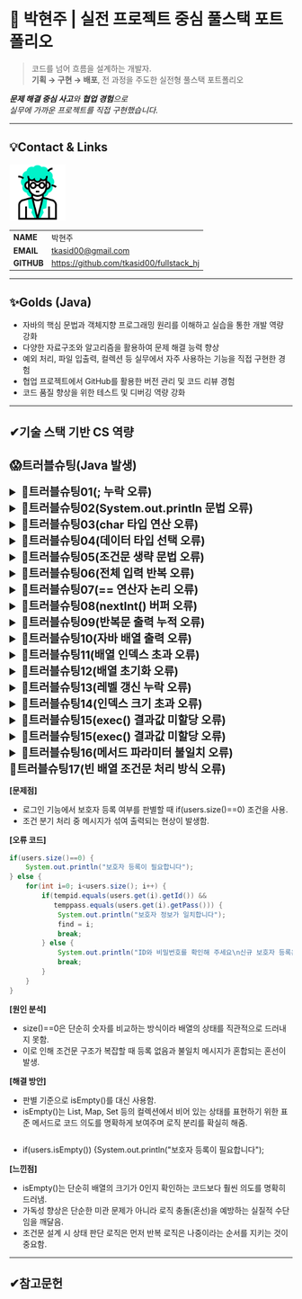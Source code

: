 # 🚀 박현주 | 실전 프로젝트 중심 풀스택 포트폴리오

> 코드를 넘어 흐름을 설계하는 개발자.  
**기획 → 구현 → 배포**, 전 과정을 주도한 실전형 풀스택 포트폴리오

***문제 해결 중심 사고**와 **협업 경험**으로  
실무에 가까운 프로젝트를 직접 구현했습니다.*

---
<!-- 이름, 이메일, 깃허브 주소, 포트폴리오 2*4의 테이블 형식으로-->
## 💡Contact & Links
<img src="../track001_github/3319946_수정.gif" alt="프로필" width="100"/>

|||
|-|-|
|**NAME**|박현주|
|**EMAIL**|tkasid00@gmail.com|
|**GITHUB**|https://github.com/tkasid00/fullstack_hj|


---
## ✨Golds (Java)

- 자바의 핵심 문법과 객체지향 프로그래밍 원리를 이해하고 실습을 통한 개발 역량 강화
- 다양한 자료구조와 알고리즘을 활용하여 문제 해결 능력 향상
- 예외 처리, 파일 입출력, 컬렉션 등 실무에서 자주 사용하는 기능을 직접 구현한 경험
- 협업 프로젝트에서 GitHub를 활용한 버전 관리 및 코드 리뷰 경험
- 코드 품질 향상을 위한 테스트 및 디버깅 역량 강화


---
✔기술 스택 기반 CS 역량
---


## 😱트러블슈팅(Java 발생)

<details>
<summary style="font-size:20px; font-weight:bold;">📌트러블슈팅01(; 누락 오류)</summary>

**[문제점]**  
- 코드 실행 시 Syntax error, insert ";" to complete Statement라는 컴파일 오류 발생.

**[오류 코드]**  
  ```java
  System.out.println("Hello World!")
  ```

**[원인 분석]**  
- 세미콜론(;)이 빠져 있어 문장이 완결되지 않음.

**[해결 방안]**  
- 아래와 같이 수정함.
  ```java
  System.out.println("Hello World!");
  ```

**[느낀점]**  
- 기본적인 문법 실수 하나가 전체 프로그램 실행을 막을 수 있다는 점을 실감함.
- 엄격한 문법 규칙을 가진 언어에서는 세미콜론 하나도 놓치지 않는 꼼꼼함이 중요. 
</details>




<details>
<summary style="font-size:20px; font-weight:bold;">📌트러블슈팅02(System.out.println 문법 오류)</summary>

**[문제점]**  
- `System.out.println(  10 , "+" , 3 , "=" , (10+3)  );` 코드에서 컴파일 오류가 발생함.

**[해결 방안]**  
- `System.out.println`은 인자를 하나만 받을 수 있으므로, 여러 값을 출력하려면 문자열 연결(`+`)을 사용해야 함.
- 아래와 같이 수정:
  ```java
  System.out.println(10 + " + " + 3 + " = " + (10 + 3));
  ```

**[느낀점]**  
- 자바의 출력문은 인자 개수에 제한이 있으므로, 여러 값을 출력할 때는 반드시 문자열 연결을 사용해야 함을 알게 됨.
- 기본 문법을 정확히 이해하고 사용하는 것이 중요함을 다시 한 번 인식함.
</details>




<details>
<summary style="font-size:20px; font-weight:bold;">📌트러블슈팅03(char 타입 연산 오류)</summary>

**[문제점]**  
- 자바에서 1 + 2 = 3을 출력하려 했으나 실제 출력 결과는 1+2로 나타남. 
  덧셈 결과가 출력되지 않고 단순히 숫자와 연산자가 이어진 문자열처럼 보임.

**[오류 코드]**  
```java
int num1 = 1;
int num2 = 2;
char ch1 = '+';

System.out.println(num1 + (char)ch1 + num2);
```

**[원인 분석]**  
- (char)ch1은 '+' 문자로 변환되지만 자바에서 int + char 연산은 문자 코드값을 기준으로 덧셈이 수행됨.
  따라서 '+'의 아스키 값은 43이므로 46으로 출력됨.
- 그래서 (char)로 강제 형 변환을 시도한 결과 숫자+문자+숫자 출력으로 단순 문자열 나열이 되어 1+2의 출력값을 얻음.

**[해결 방안]**  
- 아래와 같이 result 값을 새로 만들고 if를 통안 출력 처리를 함.
  ```java
  String result;
  if(ch1=='+') {result += (num1+num2);}
  ```

**[느낀점]**  
- 조건문과 문자열 조합을 활용해 유연한 출력 로직을 구현할 수 있었고 타입 간 연산 방식에 대한 이해가 중요하다는 걸 배움.
- 기본 문법을 정확히 이해하고 사용하는 것이 중요함을 다시 한 번 인식함.
</details>



<details>
<summary style="font-size:20px; font-weight:bold;">📌트러블슈팅04(데이터 타입 선택 오류)</summary>


**[문제점]**  
- 사용자로부터 "sud111" 같은 문자열을 입력받으려 했지만 char ch1 = scanner.next().charAt(0);를 사용하자 첫 글자인 's'만 저장되고 나머지는 무시됨.

**[오류 코드]**  
```java
  char ch1;
  System.out.print("학번을 입력하세요> ");
	ch1 = scanner.next().charAt(0);
```

**[원인 분석]**  
- charAt(0)은 입력받은 문자열의 첫 번째 문자만 추출함.
- "sud111"을 입력해도 ch1에는 's'만 저장됨.
- 전체 문자열을 저장하려면 char가 아닌 String 타입을 사용해야 함.

**[해결 방안]**  
- 아래와 같이 result 값을 새로 만들고 if를 통안 출력 처리를 함.
  ```java
  char ch1; -> String ch1
  ch1 = scanner.next();
  ```

**[느낀점]**  
- 입력 처리 시 데이터 타입 선택의 중요성을 실감함.
- 데이터 타입에 대한 명확한 개념 정리 필요성을 느낌.
</details>



<details>
<summary style="font-size:20px; font-weight:bold;">📌트러블슈팅05(조건문 생략 문법 오류)</summary>

**[문제점]**  
- 두 번째 조건문에서 if 키워드를 생략하고 조건식만 사용하여 컴파일 오류 발생.

**[오류 코드]**  
```java

    int i, cnt = 0;
		String re = " ";

for (i = 1; i <= 10; i++) {
    if ((i % 3) == 0) {
        re += (i == 3 ? " " : ",") + i;
    }

    ((i % 3) == 0) { // ❌ 컴파일 에러 발생
        cnt++;
    }
}
```

**[원인 분석]**  
- Java에서는 조건식, + 블록만으로 실행 로직을 구성할 수 없음
- if나 while 등의 제어문 키워드가 필요.


**[해결 방안]**  
1) 조건 블록 앞에 if를 명시적으로 추가함으로써 컴파일 오류 해결:
```java
for (i = 1; i <= 10; i++) {
    if ((i % 3) == 0) {
        re += (i == 3 ? " " : ",") + i;
    }

    if ((i % 3) == 0) {
        cnt++;
    }
}
```

2) 초기 의도대로 두 개의 if문을 하나로 합쳐 조건을 한 번만 평가하도록 개선:
```java
for (i = 1; i <= 10; i++) {
    if ((i % 3) == 0) {
        cnt++;
        re += (i == 3 ? " " : ",") + i;
    }
}
```

**[느낀점]**  
- 초보자 입장에서 흔히 범할 수 있는 실수(조건식만 쓰고 블록 열기)를 통해, 기초 문법의 중요성을 실감.
- 대안적인 방법으로 if 블록을 통합하여 효율적으로 처리할 수 있다는 것도 함께 배움.
- 앞으로는 간단한 조건이라도 명확하게 if, else 등의 키워드를 사용하여 정적 분석기나 컴파일러가 이해할 수 있도록 코드를 작성하는 습관을 들일 것.
</details>

<details>
<summary style="font-size:20px; font-weight:bold;">📌트러블슈팅06(전체 입력 반복 오류)</summary>

**[문제점]**  
- 2번 입력값(num2)이 유효하지 않을 경우 1번 입력부터 다시 받는 문제가 발생함

**[오류 코드]**  
```java
Scanner scanner = new Scanner(System.in); 
int num1, num2 = 0; 
char op = '\u0000'; 

for(;;) { System.out.print("1. 정수를 하나 입력해주세요 >"); 
              num1 = scanner.nextInt(); if(num1<0 || num1>100) {continue;} 
          System.out.print("2. 정수를 하나 입력해주세요 >"); 
              num2 = scanner.nextInt(); if(num2<0 || num2>100) {continue;} 
          System.out.print("3. 연산자를 입력해주세요(+,-,*,/) >"); 
            op = scanner.next().charAt(0); if(op=='+'|| op=='-'||op=='*'||op=='/'){continue;}
          break;}

```

**[원인 분석]**  
- for(;;) 루프 내에서 모든 입력(1, 2, 3)을 순차적으로 처리하고 있음.
- 각 입력값에 대해 유효성 검사를 한 후 continue를 사용했지만 모든 조건이 하나의 루프에 묶여 있어서 한 조건이 실패해도 루프가 처음부터 다시 시작됨.
- 이로 인해 이미 유효했던 입력값도 다시 입력하게 되는 UX 문제 발생.

**[해결 방안]**  
- 아래와 같이 수정함.
```java
for(;;) {
          if(!(num1 >=0 && num1<=100)) {System.out.print("1. 정수를 하나 입력해주세요 >"); 
                                        num1 = scanner.nextInt(); continue;} 
          if(!(num2 >=0 && num2<=100)) { System.out.print("2. 정수를 하나 입력해주세요 >"); 
                                        num2 = scanner.nextInt(); continue;} 
          if(!(op=='+'|| op=='-'||op=='*'||op=='/')) { System.out.print("3. 연산자를 입력해주세요(+,-,*,/) >"); 
                                        op = scanner.next().charAt(0); continue;}
          break;}
```

**[느낀점]**  
- continue는 루프 구조와 위치에 따라 원치 않는 흐름 제어를 초래할 수 있음.
- 유효성 검사 단계와 순서를 정확하게 파악하고 배치해야 함.
</details>



<details>
<summary style="font-size:20px; font-weight:bold;">📌트러블슈팅07(== 연산자 논리 오류)</summary>

**[문제점]**  
- 입력받은 두 id값을 비교 중 항상 일치하는 결과 발생.

**[오류 코드]**  
  ```java
    if(id == id && pass == pass){ }
  ```

**[원인 분석]**  
- == 연산자는 문자열(String)에서는 주소(reference) 비교를 수행함.
- id와 pass가 String일 경우 ==은 우리가 원하는 값이 같은지를 판단하지 않고 객체가 같은 메모리를 참조하는지만 봄.

**[해결 방안]**  
- 각각 다른 String에 대입하는 방식을 사용하여 아래와 같이 수정함.
  ```java
  if(tempid.equals(id) && temppass.equals(pass)){ }
  ```

**[느낀점]**  
- ==과 .equals()의 차이를 명확히 이해하는 것이 Java 프로그래밍에서 매우 중요함.
- 논리 오류는 눈에 잘 띄지 않지만 프로그램의 의도를 완전히 벗어날 수 있어 코드에 대한 확실한 이해가 필요함.
</details>



<details>
<summary style="font-size:20px; font-weight:bold;">📌트러블슈팅08(nextInt() 버퍼 오류)</summary>

**[문제점]**  
- id 입력을 건너뛰는 현상 발생

**[오류 코드]**  
```java
  a = sc.nextInt(); 
         
  switch(a) {
    case 1 :
        System.out.print("아이디 입력 : ");
        id = sc.nextLine(); 
        System.out.print("비밀번호 입력 : ");
        pw = sc.nextLine();}

  ```

**[원인 분석]**  
- Scanner의 nextInt()는 숫자만 읽고 줄바꿈 문자(엔터)는 버퍼에 남겨둠.
- 이후 nextLine()을 호출하면 남아 있는 엔터가 그대로 읽혀져 입력을 받지 않고 넘어가게 됨.

**[해결 방안]**  
- 1) next() 사용
  ```java
  System.out.print("아이디 입력 : ");
  id = sc.next();
  System.out.print("비밀번호 입력 : ");
  pw = sc.next();
  ```

- 2) 버퍼 비우기 : nextLine() 앞에 nextLine() 한 번 더 호출. 
  ```java
  a = sc.nextInt();
  sc.nextLine();

  System.out.print("아이디 입력 : ");
  id = sc.nextLine();
  System.out.print("비밀번호 입력 : ");
  pw = sc.nextLine();
  ```

**[느낀점]**  
- nextInt() → nextLine() 전환 시 항상 버퍼 정리를 신경 써야 함.
- 눈에 띄지 않는 줄바꿈 문자 하나가 입력 로직을 완전히 망가뜨릴 수 있음.
- 입력 타입이 섞일 경우 입력 흐름을 명확히 파악하고 테스트하는 습관이 중요함.
</details>




<details>
<summary style="font-size:20px; font-weight:bold;">📌트러블슈팅09(반복문 출력 누적 오류)</summary>

**[문제점]**  
- 원하는 결과값 18이 출력되지 않고 반복적으로 중간값들이 출력됨.


**[오류 코드]**  
```java
for(int i=1; i<=10; i++) {
    if(i%3==0){
        hap += i;
    }
    System.out.print(hap);
}
```

**[원인 분석]**  
- System.out.print(hap);가 반복문 안에 위치해 있어  hap의 값이 누적될 때마다 즉시 출력됨.
- 결과적으로 hap의 중간값들이 계속 출력되어 최종값만 확인할 수 없음.


**[해결 방안]**  
- - System.out.print(hap);를 반복문 밖으로 이동시켜 누적이 끝난 후 최종값만 출력되도록 수정.

  ```java
  for(int i=1; i<=10; i++) {
    if(i%3==0){
        hap += i;
    }
  }
  System.out.print(hap);
  ```

**[느낀점]**  
- 출력문 위치 하나로 결과가 완전히 달라질 수 있다는 걸 깨달음.
- 반복문 안/밖의 차이를 명확히 이해하는 것이 중요함.
- 디버깅할 때는 출력 위치와 흐름을 꼼꼼히 체크해야 함.
</details>



<details>
<summary style="font-size:20px; font-weight:bold;">📌트러블슈팅10(자바 배열 출력 오류)</summary>

**[문제점]**  
- 배열 계산 중 정수값이 아닌 주소값이 출력되는 문제 발생

**[오류 코드]**  
  ```java
  System.out.print(arr + "\t");
  ```

**[원인 분석]**  
- System.out.print(arr + "\t");는 배열 arr 전체를 문자열로 변환하려고 시도함.
- 자바에서 배열을 직접 출력하면 char[]@해시코드 형태의 문자열이 출력됨.
- 자바에서 배열을 출력할 때는 Arrays.toString() 또는 반복문을 사용해야 함.
- char[]는 System.out.println()에서 자동으로 문자열처럼 출력되기도 하지만 + 연산자와 함께 쓰면 주소값처럼 나타남.


**[해결 방안]**  
- 반복문으로 직접 출력함.
  ```java
  for (int i = 0; i < arr.length; i++) {
    System.out.print(arr[i] + "\t");
  }
  ```

**[느낀점]**  
- 자바에서 배열을 출력할 때는 배열의 구조와 toString()의 동작 방식을 이해하는 것이 중요하다는 걸 배움.
- 단순한 출력이라도 데이터 타입에 따라 다르게 처리해야 한다는 점에서 프로그래밍은 세심함이 필요함.
</details>



<details>
<summary style="font-size:20px; font-weight:bold;">📌트러블슈팅11(배열 인덱스 초과 오류)</summary>

**[문제점]**  
- 다음과 같은 오류 메시지 발생
```java
 Exception in thread "main" java.lang.ArrayIndexOutOfBoundsException: Index 5 out of bounds for length 5
	at com.company.java007_ex.ArrayEx008.main(ArrayEx008.java:17)
```

**[오류 코드]**
```java
int i = 0;

for(i = 0; i < name.length; i++) {
    aver[i] = (int) ((kor[i] + eng[i] + mat[i]) / 3.0);
}

System.out.println(aver[i]);
```

**[오류 메시지 분석]**  
- ArrayIndexOutOfBoundsException: 배열의 유효한 인덱스 범위를 벗어난 접근이 발생했을 때 나타나는 예외.
- Index 5 out of bounds for length 5: aver[5]를 접근하려 했지만 aver 배열의 인덱스는 0~4까지만 존재.
- 오류 발생 위치는 main 메서드의 17번째 줄.


**[원인 분석]**  
- i는 for 루프 외부에서 선언되어 루프 종료 후에도 값이 유지.
- 루프가 종료되면 i == 5가 되며, System.out.println(aver[i]);에서 aver[5]를 접근하게 됨.
- aver 배열의 크기는 5이며 인덱스는 0부터 시작하기 때문에 5는 범위를 초과함.


**[해결 방안]**  
- 1) 다음과 같이 인덱스 조정함 : 단순 오류 메시지 제거 시 사용
  ```java
  for (i = 0; i < name.length; i++) {
    aver[i] = (int) ((kor[i] + eng[i] + mat[i]) / 3.0);
  }
  System.out.println(aver[i - 1]);
  ```
- 2) 루프 안에서 출력 : 현재 코드에서 원하는 결과값을 내기 위해서는 이 방법이 더 정확함
```java
for (int i = 0; i < name.length; i++) {
    aver[i] = (int) ((kor[i] + eng[i] + mat[i]) / 3.0);
    System.out.println(aver[i]); 
}
```
**[느낀점]**  
- 변수의 범위와 루프 종료 후 상태를 잘 이해하는 것이 중요함.
- 자바는 컴파일 시 오류를 잡아주지 못하는 런타임 예외가 많음.
- 배열을 다룰 때는 항상 인덱스 범위를 명확히 인식하고 있어야 함.
</details>



<details>
<summary style="font-size:20px; font-weight:bold;">📌트러블슈팅12(배열 초기화 오류)</summary>

**[문제점]**  
- 다음 오류 메시지 출력
 ```java
 Exception in thread "main" java.lang.NullPointerException
	at ArrayExUpgrade1.main(ArrayExUpgrade1.java:7)
 ```

**[오류 코드]**  
```java
        char [] answer = {'A', 'C', 'B', 'D', 'A'}; 
        char [] correct = null; 
        Scanner sc = new Scanner(System.in); 
        for(int i=0; i<answer.length; i++) { 
            System.out.print("입력 > "); 
            correct[i] = sc.next().charAt(0); 
        } 
```

**[원인 분석]**  
- correct 배열을 선언했지만 메모리 공간을 할당하지 않았음.
- null 상태에서는 어떤 인덱스 접근도 불가능하며 접근 시 NullPointerException이 발생.

**[해결 방안]**  
- 배열 크기 지정하여 초기화 함.
  ```java
  char[] correct = new char[5];
  ```

**[느낀점]**  
- 자바에서 배열은 명시적으로 메모리 할당을 해줘야 함.
- null 상태의 객체나 배열을 접근하면 런타임 예외가 발생하므로 초기화 여부 확인 필요.
- 코드 작성 시 배열의 크기와 초기화 시점을 명확히 하는 습관이 중요함.
</details>



<details>
<summary style="font-size:20px; font-weight:bold;">📌트러블슈팅13(레벨 갱신 누락 오류)</summary>

**[문제점]**  
- 캐릭터의 상태(happy, reliance, healthy, clean)에 따라 레벨(lv)이 올라가야 하는데 모든 조건을 만족해도 lv값이 항상 1로 설정되는 현상이 발생함.

**[오류 코드]**  
```java

  int lv = 0; //메인 부분에 위치

  if(happy < 10 && reliance < 10 && healthy < 20 && clean < 10) {
    lv = 1;
  } else if(lv == 1 && happy >= 10 && happy < 30 && reliance >= 10 && reliance < 30 && healthy >= 10 && healthy < 30 && clean >= 10 && clean < 30) {
    lv = 2;
  } else if(happy >= 30 && happy < 50 && reliance >= 30 && reliance < 50 && healthy >= 30 && healthy < 50 && clean >= 30 && clean < 50) {
    lv = 3;
  } else if(happy >= 50 && reliance >= 50 && healthy >= 50 && clean >= 50) {
    lv = 4;
  }
```

**[원인 분석]**  
- lv를 계산하는 조건문이 main() 시작 부분에만 있고 이후 happy, reliance 등의 값이 변경되어도 다시 계산되지 않아 다른 수식에서 수치 변경이 발생해도 lv는 갱신되지 않음.
- 또한 어느 한 수치가 다른 레벨값에 먼저 도달할 경우 레벨 조건 기준을 벗어나 제대로 계산이 되지 않는 문제 발생.

**[해결 방안]**  
- 아래와 같이 역순으로 계산하도록 수정하고 수치 변동 구간 이후 재계산이 이루어지도록 계산식을 다시 삽입함.

  ```java
      if (lv < 5) {
	    if (happy >= 50 && reliance >= 50 && healthy >= 50 && clean >= 50) {lv = 4;} 
	    else if (happy >= 30 && reliance >= 30 && healthy >= 30 && clean >= 30) {lv = 3;}
	    else if (happy >= 10 && reliance >= 10 && healthy >= 10 && clean >= 10) {lv = 2;}
	    else {lv = 1;}
	  }
      }
  ```

**[느낀점]**  
- 단순한 조건문 오류가 아니라 상태 변화 이후에도 값을 갱신하지 않는 구조적 문제였다는 것을 배움.
- 프로그램의 흐름과 변수의 생명주기를 이해하는 것이 얼마나 중요한지 체감함.
- 앞으로는 조건문 작성 시 논리 흐름과 실행 타이밍을 더 신중하게 고려해야겠다고 느꼈음.
- 이 경험을 통해 상태 기반 로직은 항상 변화 이후에 다시 평가되어야 한다는 원칙을 명확히 인식하게 됨.

</details>



<details>
<summary style="font-size:20px; font-weight:bold;">📌트러블슈팅14(인덱스 크기 초과 오류)</summary>

**[문제점]**  
- 배열의 크기를 초과하여 인덱스에 접근하면서 ArrayIndexOutOfBoundsException 예외가 발생함.
**[오류 코드]**  
```java
int[][] datas = {  {  10, 10, 10 ,10}, 
            {  20, 20, 20 ,20}, 
            {  30, 30, 30 ,30},  
}; 
int[][] result = new int[datas.length+1][datas[0].length+1];

for(int i =0; i<result.length;i++) {
    for (int j=0; j<result[i].length; j++) {
        result[i][j] = datas[i][j];
        System.out.print(result[i][j]);
    }
}

```

**[원인 분석]**  
- result 배열은 datas 배열보다 크기가 1씩 더 크도록 선언되었지만 datas[i][j]를 그대로 참조하고 있어 i 또는 j가 datas의 범위를 벗어날 때 예외가 발생함. 
- result.length는 4, datas.length는 3이므로 i=3일 때 datas[3][j]를 참조하려고 하면서 오류가 발생함.

**[해결 방안]**  
- 다음과 같이 for 구문을 나눠 배열이 겹치는 부분과 초과하는 부분의 계산을 별도로 처리함.
  ```java
		for (int i = 0; i < datas.length; i++) {
			for (int j = 0; j < datas[i].length; j++) {
				result[i][j] = datas[i][j];
			}

		} 
		for (int i = 0; i < result.length - 1; i++) {
			for (int j = 0; j < result[i].length - 1; j++) {
				result[i][result.length] += result[i][j];
				result[3][j] += result[i][j];
				result[3][result.length] += result[i][j];
			}
  ```

**[느낀점]**  
- 배열을 다룰 때는 항상 인덱스 범위를 정확히 파악하고 있어야 한다는 걸 다시 한 번 느낌. 
- 특히 2차원 배열은 행과 열의 크기를 혼동하기 쉬우므로 디버깅 시 배열의 구조를 시각적으로 그려보는 것도 도움이 됨. 
</details>


<details>
<summary style="font-size:20px; font-weight:bold;">📌트러블슈팅15(exec() 결과값 미할당 오류)</summary>
**문제점**  
- controller[0].exec(users, 0);를 호출했으나 반환값을 변수 find에 저장하지 않음.
- find를 참조하는 부분에서 값이 제대로 전달되지 않아 로직이 꼬이고 오류 발생.

**[오류 코드]**  
  ```java
  controller[0].exec(users, 0);   // 반환값을 받지 않음
  if(find == -1) {
      System.out.println("유저 정보를 확인해 주세요");
  }
  controller[num].exec(users, find);  // find 값이 유효하지 않음

  ```

**[원인 분석]**  
- exec() 메서드가 int 값을 반환하도록 정의되어 있지만 반환값을 무시하고 단순 호출만 하여 find 변수는 초기 상태 그대로 남음.
- 로그인 여부나 이후 흐름 제어에 필요한 find값이 전달될 수 없음.

**[해결 방안]**  
- 반환값을 find에 저장하도록 수정.
  ```java
  find = controller[0].exec(users, 0);  // 반환값 저장
  if(find == -1) {
      System.out.println("유저 정보를 확인해 주세요");
  }
  controller[num].exec(users, find);    // 정상적으로 find 전달
  ```

**[느낀점]**  
- 메서드가 반환값을 가지는지, 단순 실행인지 항상 확인해야 함.
- 반환값을 저장하지 않으면 메서드 로직이 연결되지 않고 일회성에 불과한 것을 깨달음.
- void와 return 타입 메서드 구분을 더 명확히 인식해야 한다고 느낌.
</details>


<details>
<summary style="font-size:20px; font-weight:bold;">📌트러블슈팅15(exec() 결과값 미할당 오류)</summary>
**문제점**  
- controller[0].exec(users, 0);를 호출했으나 반환값을 변수 find에 저장하지 않음.
- find를 참조하는 부분에서 값이 제대로 전달되지 않아 로직이 꼬이고 오류 발생.

**[오류 코드]**  
  ```java
  controller[0].exec(users, 0);   // 반환값을 받지 않음
  if(find == -1) {
      System.out.println("유저 정보를 확인해 주세요");
  }
  controller[num].exec(users, find);  // find 값이 유효하지 않음

  ```

**[원인 분석]**  
- exec() 메서드가 int 값을 반환하도록 정의되어 있지만 반환값을 무시하고 단순 호출만 하여 find 변수는 초기 상태 그대로 남음.
- 로그인 여부나 이후 흐름 제어에 필요한 find값이 전달될 수 없음.

**[해결 방안]**  
- 반환값을 find에 저장하도록 수정.
  ```java
  find = controller[0].exec(users, 0);  // 반환값 저장
  if(find == -1) {
      System.out.println("유저 정보를 확인해 주세요");
  }
  controller[num].exec(users, find);    // 정상적으로 find 전달
  ```

**[느낀점]**  
- 메서드가 반환값을 가지는지, 단순 실행인지 항상 확인해야 함.
- 반환값을 저장하지 않으면 메서드 로직이 연결되지 않고 일회성에 불과한 것을 깨달음.
- void와 return 타입 메서드 구분을 더 명확히 인식해야 한다고 느낌.
</details>


<details>
<summary style="font-size:20px; font-weight:bold;">📌트러블슈팅16(메서드 파라미터 불일치 오류)</summary>

**[문제점]**  
- lvup() 메서드를 정의할 때 파라미터 6개 (int i, int happy, int reliance, int healthy, int clean, int lv)를 받도록 작성.
- 그러나 다른 메서드(addHappy, addHealthy, addReliance, addClean)에서는 인자 없이 lvup();만 호출하여 메서드 호출 시 인자가 부족하다는 컴파일 오류 발생.

**[오류 코드]**  
```java
// 정의
void lvup(int i, int happy, int reliance, int healthy, int clean, int lv) {
    if (lv < 5) {
        if (happy >= 50 && reliance >= 50 && healthy >= 50 && clean >= 50) {
            lv = 4;
        } else if (happy >= 30 && reliance >= 30 && healthy >= 30 && clean >= 30) {
            lv = 3;
        } else if (happy >= 10 && reliance >= 10 && healthy >= 10 && clean >= 10) {
            lv = 2;
        } else {
            lv = 1;
        }
    }
}

// 호출
void addHappy(int add) {
    happy += add;
    lvup();   // 인자 부족으로 오류 발생
}


```

**[원인 분석]**  
- 메서드 선언부에서는 6개의 매개변수를 요구하지만, 호출부에서는 매개변수를 전달하지 않음.
- happy, reliance, healthy, clean, lv는 이미 클래스 필드(멤버 변수)로 존재하기 때문에 매개변수로 다시 받을 필요가 없음.

**[해결 방안]**  
- lvup()을 인자 없는 메서드로 정의하고 내부에서 필드 값을 직접 사용하도록 수정.
  ```java
  void lvup() {
      if (lv < 5) {
          if (happy >= 50 && reliance >= 50 && healthy >= 50 && clean >= 50) {
              lv = 4;
          } else if (happy >= 30 && reliance >= 30 && healthy >= 30 && clean >= 30) {
              lv = 3;
          } else if (happy >= 10 && reliance >= 10 && healthy >= 10 && clean >= 10) {
              lv = 2;
          } else {
              lv = 1;
          }
      }
  }

  void addHappy(int add) {
      happy += add;
      lvup();   
  }

  ```

**[느낀점]**  
- 멤버 변수가 이미 클래스 안에 있다면 굳이 매개변수로 중복 전달할 필요가 없음을 깨달음.
- 메서드 정의 시 실제로 필요한 인자만 선언해야 호출 시 혼동이 줄어듦.
- 객체 지향에서 필드와 메서드 관계를 더 명확히 이해할 필요성을 느낌. 
</details>



<summary style="font-size:20px; font-weight:bold;">📌트러블슈팅17(빈 배열 조건문 처리 방식 오류)</summary>

**[문제점]**  
- 로그인 기능에서 보호자 등록 여부를 판별할 때 if(users.size()==0) 조건을 사용.
- 조건 분기 처리 중 메시지가 섞여 출력되는 현상이 발생함.

**[오류 코드]**  
```java
if(users.size()==0) {
    System.out.println("보호자 등록이 필요합니다");
} else {
    for(int i=0; i<users.size(); i++) {
        if(tempid.equals(users.get(i).getId()) && 
           temppass.equals(users.get(i).getPass())) {
            System.out.println("보호자 정보가 일치합니다");
            find = i;
            break;
        } else {
            System.out.println("ID와 비밀번호를 확인해 주세요\n신규 보호자 등록은 1번에서 가능합니다");
            break;
        }
    }
}


```

**[원인 분석]**  
- size()==0은 단순히 숫자를 비교하는 방식이라 배열의 상태를 직관적으로 드러내지 못함.
- 이로 인해 조건문 구조가 복잡할 때 등록 없음과 불일치 메시지가 혼합되는 혼선이 발생.

**[해결 방안]**  
- 판별 기준으로 isEmpty()를 대신 사용함.
- isEmpty()는 List, Map, Set 등의 컬렉션에서 비어 있는 상태를 표현하기 위한 표준 메서드로 코드 의도를 명확하게 보여주며 로직 분리를 확실히 해줌.
  ```java
-	if(users.isEmpty()) {System.out.println("보호자 등록이 필요합니다"); 

**[느낀점]**  
- isEmpty()는 단순히 배열의 크기가 0인지 확인하는 코드보다 훨씬 의도를 명확히 드러냄.
- 가독성 향상은 단순한 미관 문제가 아니라 로직 충돌(혼선)을 예방하는 실질적 수단임을 깨달음.
- 조건문 설계 시 상태 판단 로직은 먼저 반복 로직은 나중이라는 순서를 지키는 것이 중요함.
</details>


---

## ✔참고문헌
